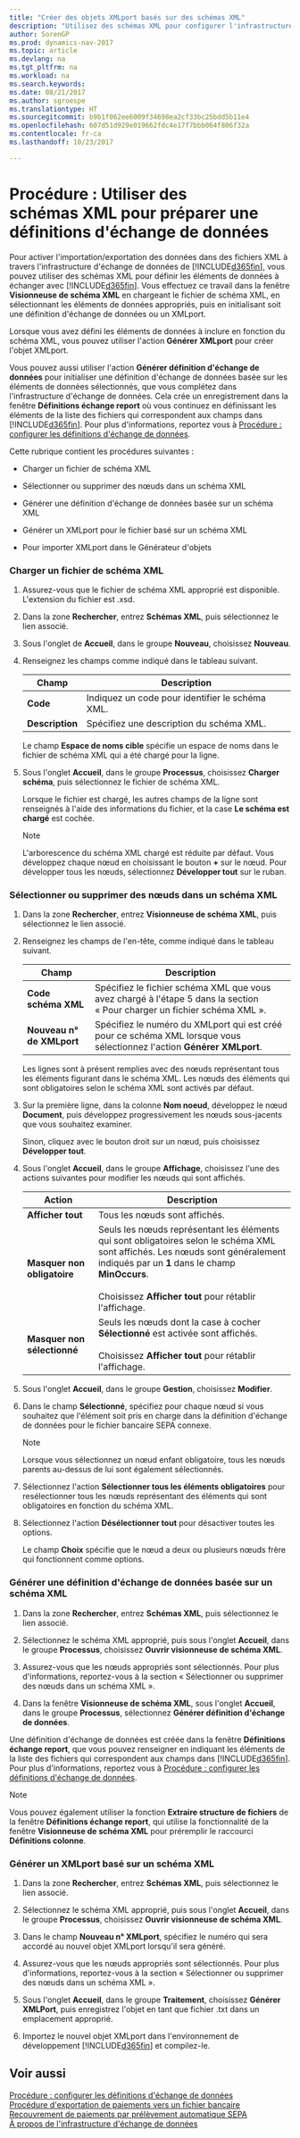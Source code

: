 ```yaml
---
title: "Créer des objets XMLport basés sur des schémas XML"
description: "Utilisez des schémas XML pour configurer l'infrastructure d'échange de documents."
author: SorenGP
ms.prod: dynamics-nav-2017
ms.topic: article
ms.devlang: na
ms.tgt_pltfrm: na
ms.workload: na
ms.search.keywords: 
ms.date: 08/21/2017
ms.author: sgroespe
ms.translationtype: HT
ms.sourcegitcommit: b9b1f062ee6009f34698ea2cf33bc25bdd5b11e4
ms.openlocfilehash: 607d51d929e019662fdc4e17f7bbb064f806f32a
ms.contentlocale: fr-ca
ms.lasthandoff: 10/23/2017

---
```

# <a name="how-to-use-xml-schemas-to-prepare-data-exchange-definitions"></a>Procédure : Utiliser des schémas XML pour préparer une définitions d'échange de données
Pour activer l'importation/exportation des données dans des fichiers XML à travers l'infrastructure d'échange de données de [!INCLUDE[d365fin](includes/d365fin_md.md)], vous pouvez utiliser des schémas XML pour définir les éléments de données à échanger avec [!INCLUDE[d365fin](includes/d365fin_md.md)]. Vous effectuez ce travail dans la fenêtre **Visionneuse de schéma XML** en chargeant le fichier de schéma XML, en sélectionnant les éléments de données appropriés, puis en initialisant soit une définition d'échange de données ou un XMLport.  

 Lorsque vous avez défini les éléments de données à inclure en fonction du schéma XML, vous pouvez utiliser l'action **Générer XMLport** pour créer l'objet XMLport.  

 Vous pouvez aussi utiliser l'action **Générer définition d'échange de données** pour initialiser une définition d'échange de données basée sur les éléments de données sélectionnés, que vous complétez dans l'infrastructure d'échange de données. Cela crée un enregistrement dans la fenêtre **Définitions échange report** où vous continuez en définissant les éléments de la liste des fichiers qui correspondent aux champs dans [!INCLUDE[d365fin](includes/d365fin_md.md)]. Pour plus d'informations, reportez vous à [Procédure : configurer les définitions d'échange de données](across-how-to-set-up-data-exchange-definitions.md).  

 Cette rubrique contient les procédures suivantes :  

-   Charger un fichier de schéma XML  

-   Sélectionner ou supprimer des nœuds dans un schéma XML  

-   Générer une définition d'échange de données basée sur un schéma XML  

-   Générer un XMLport pour le fichier basé sur un schéma XML  

-   Pour importer XMLport dans le Générateur d'objets  

### <a name="to-load-an-xml-schema-file"></a>Charger un fichier de schéma XML  

1.  Assurez-vous que le fichier de schéma XML approprié est disponible. L'extension du fichier est .xsd.  

2.  Dans la zone **Rechercher**, entrez **Schémas XML**, puis sélectionnez le lien associé.  

3.  Sous l'onglet de **Accueil**, dans le groupe **Nouveau**, choisissez **Nouveau**.  

4.  Renseignez les champs comme indiqué dans le tableau suivant.  

    |Champ|Description|  
    |---------------------------------|---------------------------------------|  
    |**Code**|Indiquez un code pour identifier le schéma XML.|  
    |**Description**|Spécifiez une description du schéma XML.|  

     Le champ **Espace de noms cible** spécifie un espace de noms dans le fichier de schéma XML qui a été chargé pour la ligne.  

5.  Sous l'onglet **Accueil**, dans le groupe **Processus**, choisissez **Charger schéma**, puis sélectionnez le fichier de schéma XML.  

     Lorsque le fichier est chargé, les autres champs de la ligne sont renseignés à l'aide des informations du fichier, et la case **Le schéma est chargé** est cochée.  

    > [!NOTE]  
    >  L'arborescence du schéma XML chargé est réduite par défaut. Vous développez chaque nœud en choisissant le bouton **+** sur le nœud. Pour développer tous les nœuds, sélectionnez **Développer tout** sur le ruban.  

### <a name="to-select-or-clear-nodes-in-an-xml-schema"></a>Sélectionner ou supprimer des nœuds dans un schéma XML  

1.  Dans la zone **Rechercher**, entrez **Visionneuse de schéma XML**, puis sélectionnez le lien associé.  

2.  Renseignez les champs de l'en-tête, comme indiqué dans le tableau suivant.  

    |Champ|Description|  
    |---------------------------------|---------------------------------------|  
    |**Code schéma XML**|Spécifiez le fichier schéma XML que vous avez chargé à l'étape 5 dans la section « Pour charger un fichier schéma XML ».|  
    |**Nouveau n° de XMLport**|Spécifiez le numéro du XMLport qui est créé pour ce schéma XML lorsque vous sélectionnez l'action **Générer XMLport**.|  

     Les lignes sont à présent remplies avec des nœuds représentant tous les éléments figurant dans le schéma XML. Les nœuds des éléments qui sont obligatoires selon le schéma XML sont activés par défaut.  

3.  Sur la première ligne, dans la colonne **Nom noeud**, développez le nœud **Document**, puis développez progressivement les nœuds sous-jacents que vous souhaitez examiner.  

     Sinon, cliquez avec le bouton droit sur un nœud, puis choisissez **Développer tout**.  

4.  Sous l'onglet **Accueil**, dans le groupe **Affichage**, choisissez l'une des actions suivantes pour modifier les nœuds qui sont affichés.  

    |**Action**|Description|  
    |----------------|---------------------------------------|  
    |**Afficher tout**|Tous les nœuds sont affichés.|  
    |**Masquer non obligatoire**|Seuls les nœuds représentant les éléments qui sont obligatoires selon le schéma XML sont affichés. Les nœuds sont généralement indiqués par un **1** dans le champ **MinOccurs**.<br /><br /> Choisissez **Afficher tout** pour rétablir l'affichage.|  
    |**Masquer non sélectionné**|Seuls les nœuds dont la case à cocher **Sélectionné** est activée sont affichés.<br /><br /> Choisissez **Afficher tout** pour rétablir l'affichage.|  

5.  Sous l'onglet **Accueil**, dans le groupe **Gestion**, choisissez **Modifier**.  

6.  Dans le champ **Sélectionné**, spécifiez pour chaque nœud si vous souhaitez que l'élément soit pris en charge dans la définition d'échange de données pour le fichier bancaire SEPA connexe.  

    > [!NOTE]  
    >  Lorsque vous sélectionnez un nœud enfant obligatoire, tous les nœuds parents au-dessus de lui sont également sélectionnés.  

7.  Sélectionnez l'action **Sélectionner tous les éléments obligatoires** pour resélectionner tous les nœuds représentant des éléments qui sont obligatoires en fonction du schéma XML.  

8.  Sélectionnez l'action **Désélectionner tout** pour désactiver toutes les options.  

     Le champ **Choix** spécifie que le nœud a deux ou plusieurs nœuds frère qui fonctionnent comme options.  

### <a name="to-generate-a-data-exchange-definition-that-is-based-on-an-xml-schema"></a>Générer une définition d'échange de données basée sur un schéma XML  

1.  Dans la zone **Rechercher**, entrez **Schémas XML**, puis sélectionnez le lien associé.  

2.  Sélectionnez le schéma XML approprié, puis sous l'onglet **Accueil**, dans le groupe **Processus**, choisissez **Ouvrir visionneuse de schéma XML**.  

3.  Assurez-vous que les nœuds appropriés sont sélectionnés. Pour plus d'informations, reportez-vous à la section « Sélectionner ou supprimer des nœuds dans un schéma XML ».  

4.  Dans la fenêtre **Visionneuse de schéma XML**, sous l'onglet **Accueil**, dans le groupe **Processus**, sélectionnez **Générer définition d'échange de données**.  

 Une définition d'échange de données est créée dans la fenêtre **Définitions échange report**, que vous pouvez renseigner en indiquant les éléments de la liste des fichiers qui correspondent aux champs dans [!INCLUDE[d365fin](includes/d365fin_md.md)]. Pour plus d'informations, reportez vous à [Procédure : configurer les définitions d'échange de données](across-how-to-set-up-data-exchange-definitions.md).  

> [!NOTE]  
>  Vous pouvez également utiliser la fonction **Extraire structure de fichiers** de la fenêtre **Définitions échange report**, qui utilise la fonctionnalité de la fenêtre **Visionneuse de schéma XML** pour préremplir le raccourci **Définitions colonne**.  

### <a name="to-generate-an-xmlport-that-is-based-on-an-xml-schema"></a>Générer un XMLport basé sur un schéma XML  

1.  Dans la zone **Rechercher**, entrez **Schémas XML**, puis sélectionnez le lien associé.  

2.  Sélectionnez le schéma XML approprié, puis sous l'onglet **Accueil**, dans le groupe **Processus**, choisissez **Ouvrir visionneuse de schéma XML**.  

3.  Dans le champ **Nouveau n° XMLport**, spécifiez le numéro qui sera accordé au nouvel objet XMLport lorsqu'il sera généré.  

4.  Assurez-vous que les nœuds appropriés sont sélectionnés. Pour plus d'informations, reportez-vous à la section « Sélectionner ou supprimer des nœuds dans un schéma XML ».  

5.  Sous l'onglet **Accueil**, dans le groupe **Traitement**, choisissez **Générer XMLPort**, puis enregistrez l'objet en tant que fichier .txt dans un emplacement approprié.  

6. Importez le nouvel objet XMLport dans l'environnement de développement [!INCLUDE[d365fin](includes/d365fin_md.md)] et compilez-le.

## <a name="see-also"></a>Voir aussi  
[Procédure : configurer les définitions d'échange de données](across-how-to-set-up-data-exchange-definitions.md)   
[Procédure d'exportation de paiements vers un fichier bancaire](payables-how-export-payments-bank-file.md)   
[Recouvrement de paiements par prélèvement automatique SEPA](finance-collect-payments-with-sepa-direct-debit.md)   
[À propos de l'infrastructure d'échange de données](across-about-the-data-exchange-framework.md)

